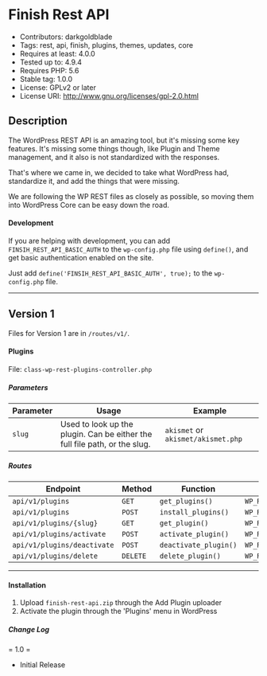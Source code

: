 
# Finish Rest API

 - Contributors: darkgoldblade
 - Tags: rest, api, finish, plugins, themes, updates, core
 - Requires at least: 4.0.0
 - Tested up to: 4.9.4
 - Requires PHP: 5.6
 - Stable tag: 1.0.0
 - License: GPLv2 or later
 - License URI: http://www.gnu.org/licenses/gpl-2.0.html

## Description

The WordPress REST API is an amazing tool, but it's missing some key features.
It's missing some things though, like Plugin and Theme management, and it also is not standardized with the responses.

That's where we came in, we decided to take what WordPress had, standardize it, and add the things that were missing.

We are following the WP REST files as closely as possible, so moving them into WordPress Core can be easy down the road.


#### Development

If you are helping with development, you can add `FINSIH_REST_API_BASIC_AUTH` to the `wp-config.php` file using `define()`, and get basic authentication enabled on the site.

Just add `define('FINSIH_REST_API_BASIC_AUTH', true);` to the `wp-config.php` file.


___

## Version 1
Files for Version 1 are in `/routes/v1/`.

#### Plugins

File: `class-wp-rest-plugins-controller.php`

##### Parameters
| Parameter | Usage | Example |
|--|--|--|
| `slug` | Used to look up the plugin. Can be either the full file path, or the slug. | `akismet` or `akismet/akismet.php` |

##### Routes

| Endpoint | Method | Function | Result |
|--|--|--|-|
| `api/v1/plugins` | `GET` | `get_plugins()` | `WP_REST_Response\|WP_Error` |
| `api/v1/plugins` | `POST` | `install_plugins()` | `WP_REST_Response\|WP_Error` |
| `api/v1/plugins/{slug}` | `GET` | `get_plugin()` | `WP_REST_Response\|WP_Error` |
| `api/v1/plugins/activate` | `POST` | `activate_plugin()` | `WP_REST_Response\|WP_Error` |
| `api/v1/plugins/deactivate` | `POST` | `deactivate_plugin()` | `WP_REST_Response\|WP_Error` |
| `api/v1/plugins/delete` | `DELETE` | `delete_plugin()` | `WP_REST_Response\|WP_Error` |


____


#### Installation
1. Upload `finish-rest-api.zip` through the Add Plugin uploader
2. Activate the plugin through the 'Plugins' menu in WordPress

##### Change Log

= 1.0 =
* Initial Release
